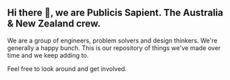 ## Hi there 👋, we are Publicis Sapient. The Australia & New Zealand crew.

We are a group of engineers, problem solvers and design thinkers. We're generally a happy bunch. This is our repository of things we've made over time and we keep adding to. 

Feel free to look around and get involved. 
